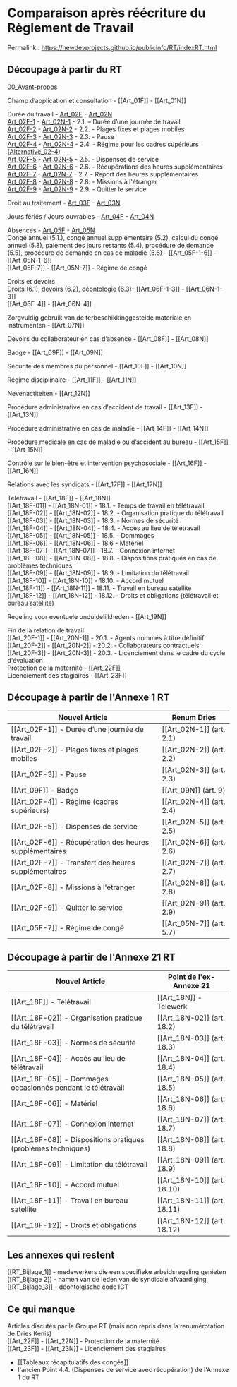 # Comparaison après réécriture du Règlement de Travail

Permalink : https://newdevprojects.github.io/publicinfo/RT/indexRT.html

## Découpage à partir du RT

[00_Avant-propos](https://newdevprojects.github.io/publicinfo/RT/00_Avant-propos.html)

Champ d’application et consultation - [[Art_01F]]  - [[Art_01N]]

Durée du travail - [Art_02F](https://newdevprojects.github.io/publicinfo/RT/Art_02F.html)  - [Art_02N](https://newdevprojects.github.io/publicinfo/RT/Art_02N.html)  
[Art_02F-1](https://newdevprojects.github.io/publicinfo/RT/Art_02F-1.html) - [Art_02N-1](https://newdevprojects.github.io/publicinfo/RT/Art_02N-1.html) - 2.1. – Durée d’une journée de travail  
[Art_02F-2](https://newdevprojects.github.io/publicinfo/RT/Art_02F-2.html) - [Art_02N-2](https://newdevprojects.github.io/publicinfo/RT/Art_02N-2.html) - 2.2. - Plages fixes et plages mobiles  
[Art_02F-3](https://newdevprojects.github.io/publicinfo/RT/Art_02F-3.html) - [Art_02N-3](https://newdevprojects.github.io/publicinfo/RT/Art_02N-3.html) - 2.3. - Pause  
[Art_02F-4](https://newdevprojects.github.io/publicinfo/RT/Art_02F-4.html) - [Art_02N-4](https://newdevprojects.github.io/publicinfo/RT/Art_02N-4.html) - 2.4. - Régime pour les cadres supérieurs ([Alternative_02-4](https://newdevprojects.github.io/publicinfo/RT/Alternative_02-4.html))  
[Art_02F-5](https://newdevprojects.github.io/publicinfo/RT/Art_02F-5.html) - [Art_02N-5](https://newdevprojects.github.io/publicinfo/RT/Art_02N-5.html) - 2.5. - Dispenses de service  
[Art_02F-6](https://newdevprojects.github.io/publicinfo/RT/Art_02F-6.html) - [Art_02N-6](https://newdevprojects.github.io/publicinfo/RT/Art_02N-6.html) - 2.6. - Récupérations des heures supplémentaires  
[Art_02F-7](https://newdevprojects.github.io/publicinfo/RT/Art_02F-7.html) - [Art_02N-7](https://newdevprojects.github.io/publicinfo/RT/Art_02N-7.html) - 2.7. - Report des heures supplémentaires  
[Art_02F-8](https://newdevprojects.github.io/publicinfo/RT/Art_02F-8.html) - [Art_02N-8](https://newdevprojects.github.io/publicinfo/RT/Art_02N-8.html) - 2.8. - Missions à l'étranger  
[Art_02F-9](https://newdevprojects.github.io/publicinfo/RT/Art_02F-9.html) - [Art_02N-9](https://newdevprojects.github.io/publicinfo/RT/Art_02N-9.html) - 2.9. - Quitter le service

Droit au traitement - [Art_03F](https://newdevprojects.github.io/publicinfo/RT/Art_03F.html) - [Art_03N](https://newdevprojects.github.io/publicinfo/RT/Art_03N.html)

Jours fériés / Jours ouvrables - [Art_04F](https://newdevprojects.github.io/publicinfo/RT/Art_04F.html) - [Art_04N](https://newdevprojects.github.io/publicinfo/RT/Art_04N.html)

Absences - [Art_05F](https://newdevprojects.github.io/publicinfo/RT/Art_05F.html) - [Art_05N](https://newdevprojects.github.io/publicinfo/RT/Art_05N.html)  
Congé annuel (5.1.), congé annuel supplémentaire (5.2), calcul du congé annuel (5.3), paiement des jours restants (5.4), procédure de demande (5.5), procédure de demande en cas de maladie (5.6) - [[Art_05F-1-6]] - [[Art_05N-1-6]]  
[[Art_05F-7]] - [[Art_05N-7]] - Régime de congé

Droits et devoirs  
Droits (6.1), devoirs (6.2), déontologie (6.3)- [[Art_06F-1-3]] - [[Art_06N-1-3]]  
[[Art_06F-4]] - [[Art_06N-4]]

Zorgvuldig gebruik van de terbeschikkinggestelde materiale en instrumenten - [[Art_07N]]

Devoirs du collaborateur en cas d’absence - [[Art_08F]] - [[Art_08N]]

Badge - [[Art_09F]] - [[Art_09N]]

Sécurité des membres du personnel - [[Art_10F]] - [[Art_10N]]

Régime disciplinaire - [[Art_11F]] - [[Art_11N]]

Nevenactiteiten - [[Art_12N]]

Procédure administrative en cas d'accident de travail - [[Art_13F]] - [[Art_13N]]

Procédure administrative en cas de maladie - [[Art_14F]] - [[Art_14N]]

Procédure médicale en cas de maladie ou d’accident au bureau - [[Art_15F]] - [[Art_15N]]

Contrôle sur le bien-être et intervention psychosociale - [[Art_16F]] - [[Art_16N]]

Relations avec les syndicats - [[Art_17F]] - [[Art_17N]]

Télétravail - [[Art_18F]] - [[Art_18N]]  
[[Art_18F-01]] - [[Art_18N-01]] - 18.1. - Temps de travail en télétravail  
[[Art_18F-02]] - [[Art_18N-02]] - 18.2. - Organisation pratique du télétravail  
[[Art_18F-03]] - [[Art_18N-03]] - 18.3. - Normes de sécurité  
[[Art_18F-04]] - [[Art_18N-04]] - 18.4. - Accès au lieu de télétravail  
[[Art_18F-05]] - [[Art_18N-05]] - 18.5. - Dommages  
[[Art_18F-06]] - [[Art_18N-06]] - 18.6 - Matériel  
[[Art_18F-07]] - [[Art_18N-07]] - 18.7. - Connexion internet  
[[Art_18F-08]] - [[Art_18N-08]] - 18.8. - Dispositions pratiques en cas de problèmes techniques  
[[Art_18F-09]] - [[Art_18N-09]] - 18.9. - Limitation du télétravail  
[[Art_18F-10]] - [[Art_18N-10]] - 18.10. - Accord mutuel  
[[Art_18F-11]] - [[Art_18N-11]] - 18.11. - Travail en bureau satellite  
[[Art_18F-12]] - [[Art_18N-12]] - 18.12. - Droits et obligations (télétravail et bureau satellite)

Regeling voor eventuele onduidelijkheden - [[Art_19N]]

Fin de la relation de travail  
[[Art_20F-1]]  - [[Art_20N-1]] - 20.1. - Agents nommés à titre définitif  
[[Art_20F-2]]  - [[Art_20N-2]] - 20.2. - Collaborateurs contractuels  
[[Art_20F-3]]  - [[Art_20N-3]] - 20.3. - Licenciement dans le cadre du cycle d'évaluation  
Protection de la maternité - [[Art_22F]]  
Licenciement des stagiaires - [[Art_23F]]

## Découpage à partir de l'Annexe 1 RT

| Nouvel Article                                            | Renum Dries                |
| --------------------------------------------------------- | -------------------------- |
| [[Art_02F-1]] - Durée d’une journée de travail            | [[Art_02N-1]]  (art. 2.1)  |
| [[Art_02F-2]] - Plages fixes et plages mobiles            | [[Art_02N-2]]  (art. 2.2)  |
| [[Art_02F-3]] - Pause                                     | [[Art_02N-3]] (art. 2.3)   |
| [[Art_09F]] - Badge                                       | [[Art_09N]]    (art. 9)    |
| [[Art_02F-4]] - Régime (cadres supérieurs)                | [[Art_02N-4]] (art. 2.4)   |
| [[Art_02F-5]] - Dispenses de service                      | [[Art_02N-5]]  (art. 2.5)  |
| [[Art_02F-6]] - Récupération des heures supplémentaires   | [[Art_02N-6]] (art. 2.6)   |
| [[Art_02F-7]] - Transfert des heures supplémentaires      | [[Art_02N-7]]   (art. 2.7) |
| [[Art_02F-8]] - Missions à l'étranger                     | [[Art_02N-8]] (art. 2.8)   |
| [[Art_02F-9]] - Quitter le service                        | [[Art_02N-9]]   (art. 2.9) |
| [[Art_05F-7]] - Régime de congé                           | [[Art_05N-7]] (art. 5.7)   |

## Découpage à partir de l'Annexe 21 RT

| Nouvel Article                                                 | Point de l'ex-Annexe 21      |
| -------------------------------------------------------------- | ---------------------------- |
| [[Art_18F]] - Télétravail                                      | [[Art_18N]] - Telewerk       |
| [[Art_18F-02]] - Organisation pratique du télétravail          | [[Art_18N-02]]  (art. 18.2)  |
| [[Art_18F-03]] - Normes de sécurité                            | [[Art_18N-03]] (art. 18.3)   |
| [[Art_18F-04]] - Accès au lieu de télétravail                  | [[Art_18N-04]] (art. 18.4)   |
| [[Art_18F-05]] - Dommages occasionnés pendant le télétravail   | [[Art_18N-05]]  (art. 18.5)  |
| [[Art_18F-06]] - Matériel                                      | [[Art_18N-06]] (art. 18.6)   |
| [[Art_18F-07]] - Connexion internet                            | [[Art_18N-07]] (art. 18.7)   |
| [[Art_18F-08]] - Dispositions pratiques (problèmes techniques) | [[Art_18N-08]] (art. 18.8)   |
| [[Art_18F-09]] - Limitation du télétravail                     | [[Art_18N-09]] (art. 18.9)   |
| [[Art_18F-10]] - Accord mutuel                                 | [[Art_18N-10]]  (art. 18.10) |
| [[Art_18F-11]] - Travail en bureau satellite                   | [[Art_18N-11]] (art. 18.11)  |
| [[Art_18F-12]] - Droits et obligations                         | [[Art_18N-12]] (art. 18.12)  |

## Les annexes qui restent

[[RT_Bijlage_1]] - medewerkers die een specifieke arbeidsregeling genieten  
[[RT_Bijlage 2]] - namen van de leden van de syndicale afvaardiging  
[[RT_Bijlage_3]] - déontolgische code ICT 

## Ce qui manque

Articles discutés par le Groupe RT (mais non repris dans la renumérotation de Dries Kenis)  
[[Art_22F]] - [[Art_22N]] - Protection de la maternité  
[[Art_23F]] - [[Art_23N]] - Licenciement des stagiaires  

* [[Tableaux récapitulatifs des congés]]  
* l'ancien Point 4.4. (Dispenses de service avec récupération) de l'Annexe 1 du RT

